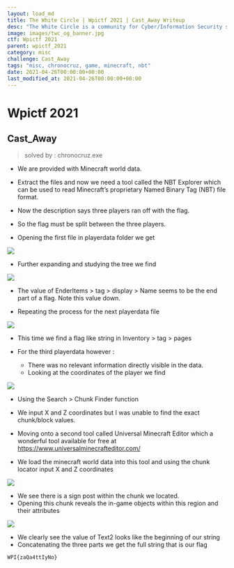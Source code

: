 ```yaml
---
layout: load_md
title: The White Circle | Wpictf 2021 | Cast_Away Writeup
desc: "The White Circle is a community for Cyber/Information Security students, enthusiasts and professionals. You can discuss anything related to Security, share your knowledge with others, get help when you need it and proceed further in your journey with amazing people from all over the world."
image: images/twc_og_banner.jpg
ctf: Wpictf 2021
parent: wpictf_2021
category: misc
challenge: Cast_Away
tags: "misc, chronocruz, game, minecraft, nbt"
date: 2021-04-26T00:00:00+00:00
last_modified_at: 2021-04-26T00:00:00+00:00
---
```


<h1 class="heading card-title white-text">Wpictf 2021</h1>

## Cast_Away

> solved by : chronocruz.exe

* We are provided with Minecraft world data.
* Extract the files and now we need a tool called the NBT Explorer which can be used to read Minecraft’s proprietary Named Binary Tag (NBT) file format.
* Now the description says three players ran off with the flag.
* So the flag must be split between the three players.

* Opening the first file in playerdata folder we get

![](https://i.imgur.com/Z9aWAri.png)

* Further expanding and studying the tree we find 

![](https://i.imgur.com/XpP9LQB.png)

* The value of EnderItems > tag > display > Name seems to be the end part of a flag.
Note this value down.

* Repeating the process for the next playerdata file

![](https://i.imgur.com/iP4yecb.png)

* This time we find a flag like string in Inventory > tag > pages

* For the third playerdata however :
    * There was no relevant information directly visible in the data.
    * Looking at the coordinates of the player we find

![](https://i.imgur.com/6DVRJio.png)

* Using the Search > Chunk Finder function
* We input X and Z coordinates but I was unable to find the exact chunk/block values.

* Moving onto a second tool called Universal Minecraft Editor which a wonderful tool available for free at https://www.universalminecrafteditor.com/

* We load the minecraft world data into this tool and using the chunk locator input X and Z coordinates

![](https://i.imgur.com/kwTXQLK.png)

* We see there is a sign post within the chunk we located.
* Opening this chunk reveals the in-game objects within this region and their attributes

![](https://i.imgur.com/zNcf77L.png)

* We clearly see the value of Text2 looks like the beginning of our string
* Concatenating the three parts we get the full string that is our flag

```
WPI{zaQa4ttIyNo}
```